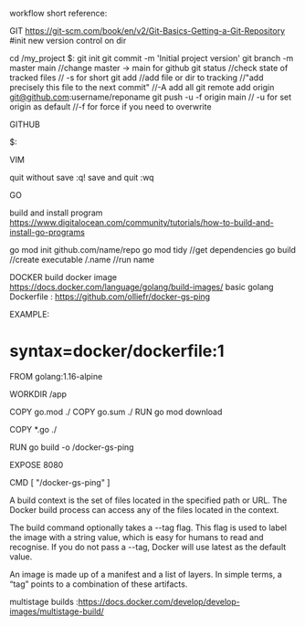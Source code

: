workflow short reference:

GIT
https://git-scm.com/book/en/v2/Git-Basics-Getting-a-Git-Repository
#init new version control on dir


cd /my_project
$:
git init
git commit -m 'Initial project version'
git branch -m master main //change master -> main for github
git status //check state of tracked files
           // -s for short
git add //add file or dir to tracking
        //"add precisely this file to  the next commit"
        //-A add all
git remote add origin git@github.com:username/reponame
git push -u -f origin main
        // -u for set origin as default
        //-f for force if you need to overwrite

GITHUB

$:

VIM

quit without save :q!
save and quit :wq


GO

build and install program
https://www.digitalocean.com/community/tutorials/how-to-build-and-install-go-programs

go mod init github.com/name/repo
go mod tidy         //get dependencies
go build            //create executable
/.name              //run name

DOCKER
build docker image 
https://docs.docker.com/language/golang/build-images/
basic golang Dockerfile : https://github.com/olliefr/docker-gs-ping

EXAMPLE:
# syntax=docker/dockerfile:1

FROM golang:1.16-alpine

WORKDIR /app

COPY go.mod ./
COPY go.sum ./
RUN go mod download

COPY *.go ./

RUN go build -o /docker-gs-ping

EXPOSE 8080

CMD [ "/docker-gs-ping" ]


A build context is the set of files located in the specified path or URL. The Docker build process can access any of the files located in the context.

The build command optionally takes a --tag flag. This flag is used to label the image with a string value, which is easy for humans to read and recognise. If you do not pass a --tag, Docker will use latest as the default value.

An image is made up of a manifest and a list of layers. In simple terms, a “tag” points to a combination of these artifacts.

multistage builds :https://docs.docker.com/develop/develop-images/multistage-build/


